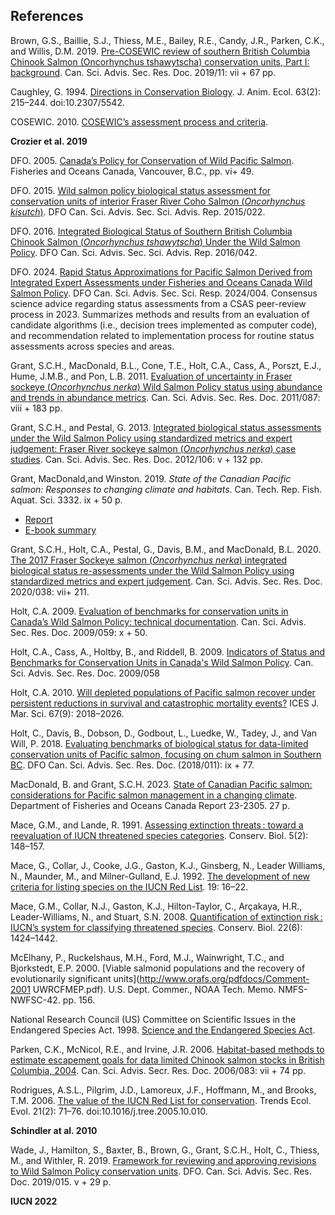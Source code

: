 ## References

Brown, G.S., Baillie, S.J., Thiess, M.E., Bailey, R.E., Candy, J.R., Parken, C.K., and Willis, D.M. 2019. [Pre-COSEWIC review of southern British Columbia Chinook Salmon (Oncorhynchus tshawytscha) conservation units, Part I: background](https://publications.gc.ca/collections/collection_2019/mpo-dfo/fs70-5/Fs70-5-2019-011-eng.pdf). Can. Sci. Advis. Sec. Res. Doc. 2019/11: vii + 67 pp. 

Caughley, G. 1994. [Directions in Conservation Biology](https://www.google.com/url?sa=t&source=web&rct=j&opi=89978449&url=https://www.zoology.ubc.ca/bdg/pdfs_bdg/2013/fall/Caughley_1994_JAE.pdf&ved=2ahUKEwiZuNqNh86HAxXuGzQIHSCmCVgQFnoECBMQAQ&usg=AOvVaw1T_dBMFgD587lU-C4e4IS). J. Anim. Ecol. 63(2): 215–244. doi:10.2307/5542.

COSEWIC. 2010. [COSEWIC’s assessment process and criteria](https://www.canada.ca/content/dam/eccc/migration/cosewic-cosepac/94d0444d-369c-49ed-a586-ec00c3fef69b/assessment_process_and_criteria_e.pdf).

**Crozier et al. 2019**

DFO. 2005. [Canada’s Policy for Conservation of Wild Pacific Salmon](https://www.pac.dfo-mpo.gc.ca/fm-gp/species-especes/salmon-saumon/wsp-pss/policy-politique/index-eng.html). Fisheries and Oceans Canada, Vancouver, B.C., pp. vi+ 49. 

DFO. 2015. [Wild salmon policy biological status assessment for conservation units of interior Fraser River Coho Salmon (*Oncorhynchus kisutch*)](https://waves-vagues.dfo-mpo.gc.ca/library-bibliotheque/364851.pdf). DFO Can. Sci. Advis. Sec. Sci. Advis. Rep. 2015/022.

DFO. 2016. [Integrated Biological Status of Southern British Columbia Chinook Salmon (*Oncorhynchus tshawytscha*) Under the Wild Salmon Policy](https://waves-vagues.dfo-mpo.gc.ca/library-bibliotheque/40595419.pdf). DFO Can. Sci. Advis. Sec. Sci. Advis. Rep. 2016/042.

DFO. 2024. [Rapid Status Approximations for Pacific Salmon Derived from Integrated Expert Assessments under Fisheries and Oceans Canada Wild Salmon Policy](https://www.dfo-mpo.gc.ca/csas-sccs/Publications/ScR-RS/2024/2024_004-eng.pdf). DFO Can. Sci. Advis. Sec. Sci. Resp. 2024/004. Consensus science advice regarding status assessments from a CSAS peer-review process in 2023. Summarizes methods and results from an evaluation of candidate algorithms (i.e., decision trees implemented as computer code), and recommendation related to implementation process for routine status assessments across species and areas.

Grant, S.C.H., MacDonald, B.L., Cone, T.E., Holt, C.A., Cass, A., Porszt, E.J., Hume, J.M.B., and Pon, L.B. 2011. [Evaluation of uncertainty in Fraser sockeye (*Oncorhynchus nerka*) Wild Salmon Policy status using abundance and trends in abundance metrics](https://science-catalogue.canada.ca/record=4054219~S6). Can. Sci. Advis. Sec. Res. Doc. 2011/087: viii + 183 pp. 

Grant, S.C.H., and Pestal, G. 2013. [Integrated biological status assessments under the Wild Salmon Policy using standardized metrics and expert judgement: Fraser River sockeye salmon (*Oncorhynchus nerka*) case studies](https://waves-vagues.dfo-mpo.gc.ca/Library/349637.pdf). Can. Sci. Advis. Sec. Res. Doc. 2012/106: v + 132 pp.

Grant, MacDonald,and Winston. 2019. *State of the Canadian Pacific salmon: Responses to changing climate and  habitats*. Can. Tech. Rep. Fish. Aquat. Sci. 3332. ix + 50 p.
- [Report](https://waves-vagues.dfo-mpo.gc.ca/library-bibliotheque/40807071.pdf)
- [E-book summary](https://www.dfo-mpo.gc.ca/species-especes/publications/salmon-saumon/state-etat-2019/ebook/index-eng.html)

Grant, S.C.H., Holt, C.A., Pestal, G., Davis, B.M., and MacDonald, B.L. 2020. [The 2017 Fraser Sockeye salmon (*Oncorhynchus nerka*) integrated biological status re-assessments under the Wild Salmon Policy using standardized metrics and expert judgement](http://www.dfo-mpo.gc.ca/csas-sccs/Publications/ResDocs-DocRech/2020/2020_038-eng.pdf). Can. Sci. Advis. Sec. Res. Doc. 2020/038: vii+ 211. 

Holt, C.A. 2009. [Evaluation of benchmarks for conservation units in Canada’s Wild Salmon Policy: technical documentation](https://www.dfo-mpo.gc.ca/csas-sccs/publications/resdocs-docrech/2009/2009_059-eng.htm). Can. Sci. Advis. Sec. Res. Doc. 2009/059: x + 50.

Holt, C.A., Cass, A., Holtby, B., and Riddell, B. 2009. [Indicators of Status and Benchmarks for Conservation Units in Canada's Wild Salmon Policy](https://www.dfo-mpo.gc.ca/csas-sccs/publications/resdocs-docrech/2009/2009_058-eng.htm). Can. Sci. Advis. Sec. Res. Doc. 2009/058

Holt, C.A. 2010. [Will depleted populations of Pacific salmon recover under persistent reductions in survival and catastrophic mortality events?](https://academic.oup.com/icesjms/article/67/9/2018/620513) ICES J. Mar. Sci. 67(9): 2018–2026.

Holt, C., Davis, B., Dobson, D., Godbout, L., Luedke, W., Tadey, J., and Van Will, P. 2018. [Evaluating benchmarks of biological status for data-limited conservation units of Pacific salmon, focusing on chum salmon in Southern BC](https://waves-vagues.dfo-mpo.gc.ca/library-bibliotheque/40759386.pdf). DFO Can. Sci. Advis. Sec. Res. Doc. (2018/011): ix + 77. 

MacDonald, B. and Grant, S.C.H. 2023. [State of Canadian Pacific salmon: considerations for Pacific salmon management in a changing climate](https://waves-vagues.dfo-mpo.gc.ca/library-bibliotheque/41213531.pdf). Department of Fisheries and Oceans Canada
Report 23-2305. 27 p.

Mace, G.M., and Lande, R. 1991. [Assessing extinction threats : toward a reevaluation of IUCN threatened species categories](https://conbio.onlinelibrary.wiley.com/doi/10.1111/j.1523-1739.1991.tb00119.x). Conserv. Biol. 5(2): 148–157. 

Mace, G., Collar, J., Cooke, J.G., Gaston, K.J., Ginsberg, N., Leader Williams, N., Maunder, M., and Milner-Gulland, E.J. 1992. [The development of new criteria for listing species on the IUCN Red List](https://www.researchgate.net/publication/236679197_The_development_of_new_criteria_for_listing_species_on_the_IUCN_Red_List). 19: 16–22. 

Mace, G.M., Collar, N.J., Gaston, K.J., Hilton-Taylor, C., Arçakaya, H.R., Leader-Williams, N., and Stuart, S.N. 2008. [Quantification of extinction risk : IUCN’s system for classifying threatened species](https://conbio.onlinelibrary.wiley.com/doi/10.1111/j.1523-1739.2008.01044.x). Conserv. Biol. 22(6): 1424–1442. 

McElhany, P., Ruckelshaus, M.H., Ford, M.J., Wainwright, T.C., and Bjorkstedt, E.P. 2000. [Viable salmonid populations and the recovery of evolutionarily significant units](http://www.orafs.org/pdfdocs/Comment-2001 UWRCFMEP.pdf). U.S. Dept. Commer., NOAA Tech. Memo. NMFS-NWFSC-42. pp. 156. 

National Research Council (US) Committee on Scientific Issues in the Endangered Species Act. 1998. [Science and the Endangered Species Act](https://nap.nationalacademies.org/catalog/4978/science-and-the-endangered-species-act).

Parken, C.K., McNicol, R.E., and Irvine, J.R. 2006. [Habitat-based methods to estimate escapement goals for data limited Chinook salmon stocks in British Columbia, 2004](https://waves-vagues.dfo-mpo.gc.ca/library-bibliotheque/326898.pdf). Can. Sci. Advis. Secr. Res. Doc. 2006/083: vii + 74 pp. 

Rodrigues, A.S.L., Pilgrim, J.D., Lamoreux, J.F., Hoffmann, M., and Brooks, T.M. 2006. [The value of the IUCN Red List for conservation](https://www.sciencedirect.com/science/article/abs/pii/S0169534705003320). Trends Ecol. Evol. 21(2): 71–76. doi:10.1016/j.tree.2005.10.010.
 
**Schindler at al. 2010**


Wade, J., Hamilton, S., Baxter, B., Brown, G., Grant, S.C.H., Holt, C., Thiess, M., and Withler, R. 2019. [Framework for reviewing and approving revisions to Wild Salmon Policy conservation units](https://waves-vagues.dfo-mpo.gc.ca/library-bibliotheque/40780399.pdf). DFO. Can. Sci. Advis. Sec. Res. Doc. 2019/015. v + 29 p.


**IUCN 2022**



